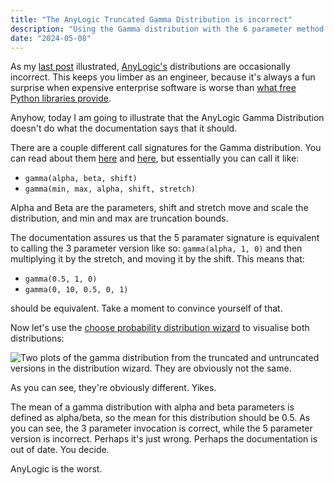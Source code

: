 ```yaml
---
title: "The AnyLogic Truncated Gamma Distribution is incorrect"
description: "Using the Gamma distribution with the 6 parameter method returns incorrect values"
date: "2024-05-08"
---
```


As my [last post](https://johnscolaro.xyz/blog/anylogic-beta-distribution-is-sometimes-wrong) illustrated, [AnyLogic's](https://en.wikipedia.org/wiki/AnyLogic) distributions are occasionally incorrect. This keeps you limber as an engineer, because it's always a fun surprise when expensive enterprise software is worse than [what free Python libraries provide](https://docs.scipy.org/doc/scipy/reference/generated/scipy.stats.gamma.html).

Anyhow, today I am going to illustrate that the AnyLogic Gamma Distribution doesn't do what the documentation says that it should.

There are a couple different call signatures for the Gamma distribution. You can read about them [here](https://anylogic.help/advanced/functions/gamma.html) and [here](https://anylogic.help/advanced/functions/gamma-truncated.html), but essentially you can call it like:

- `gamma(alpha, beta, shift)`
- `gamma(min, max, alpha, shift, stretch)`

Alpha and Beta are the parameters, shift and stretch move and scale the distribution, and min and max are truncation bounds.

The documentation assures us that the 5 paramater signature is equivalent to calling the 3 parameter version like so: `gamma(alpha, 1, 0)` and then multiplying it by the stretch, and moving it by the shift. This means that:

- `gamma(0.5, 1, 0)`
- `gamma(0, 10, 0.5, 0, 1)`

should be equivalent. Take a moment to convince yourself of that.

Now let's use the [choose probability distribution wizard](https://anylogic.help/anylogic/stochastic/choose-pdf.html) to visualise both distributions:

![Two plots of the gamma distribution from the truncated and untruncated versions in the distribution wizard. They are obviously not the same.](/images/blog/anylogic-truncated-gamma-distribution-is-incorrect/gamma_comparison.png)

As you can see, they're obviously different. Yikes.

The mean of a gamma distribution with alpha and beta parameters is defined as alpha/beta, so the mean for this distribution should be 0.5. As you can see, the 3 parameter invocation is correct, while the 5 parameter version is incorrect. Perhaps it's just wrong. Perhaps the documentation is out of date. You decide.

AnyLogic is the worst.
